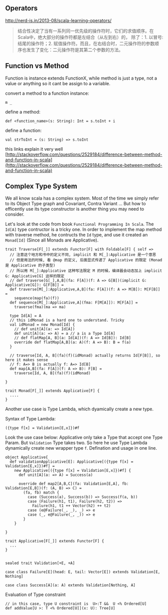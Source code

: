 ## Operators
http://nerd-is.in/2013-08/scala-learning-operators/

>结合性决定了当有一系列同一优先级的操作符时，它们的求值顺序。在Scala中，绝大部分的操作符都是左结合（从左到右）的，
除了：1. 以冒号:结尾的操作符；2. 赋值操作符。而且，在右结合时，二元操作符的参数顺序也发生了变化：二元操作符是其第二个参数的方法。



## Function vs Method

Function is instance extends FunctionX, while method is just a type, not a value or
anything so it cant be assign to a variable.

convert a method to a function instance:

    m _

define a method:

    def <function_name>(s: String): Int = s.toInt + i

define a function:

    val strToInt = (s: String) => s.toInt

this links explain it very well
[http://stackoverflow.com/questions/2529184/difference-between-method-and-function-in-scala](http://stackoverflow.com/questions/2529184/difference-between-method-and-function-in-scala)


## Complex Type System

We all know scala has a complex system. Most of the time we simply refer to its Object Type graph and
Covariant, Contra Variant ... But how to efficently use its type constructor is another thing you may need to
consider.

Let's look at the code from book `Functional Programming In Scala`. The `Id[A]` type contructor is a tricky one.
In order to implement the map method with traverse method, he contructs the `Id` type, and use it created
an `Monad[Id]`  (Since all Monads are Applicative).


    trait Traverse[F[_]] extends Functor[F] with Foldable[F] { self =>
      // 注意这个地方和书中的定义不同, implicit 和 M[_]:Applicative 是一个意思
      // 但是用法的时候, 看 @map 的定义, 后面显式传递了 Applicative 的限定 (Monad 是 Applicative 的子类型)
      // 所以用 M[_]:Applicative 这种写法限定 M 的时候，编译器会动态加上 implicit G: Applicative[G] 这样的限定
      // def traverse[G[_],A,B](fa: F[A])(f: A => G[B])(implicit G: Applicative[G]): G[F[B]] =
      def traverse[M[_]:Applicative,A,B](fa: F[A])(f: A => M[B]): M[F[B]] =
        sequence(map(fa)(f))
      def sequence[M[_]:Applicative,A](fma: F[M[A]]): M[F[A]] =
        traverse(fma)(ma => ma)

      type Id[A] = A
      // this idMonad is a hard one to understand. Tricky
      val idMonad = new Monad[Id] {
        // def unit[A](a: => Id[A])
        def unit[A](a: => A) = a // a is a Type Id[A]
        // def flatMap[A, B](a: Id[A])(f: A => Id[B]): Id[B]
        override def flatMap[A,B](a: A)(f: A => B): B = f(a)
      }

      // traverse[Id, A, B](fa)(f)(idMonad) actually returns Id[F[B]], so here it makes sense
      // f: A=> B is actually f: A=> Id[B]
      def map[A,B](fa: F[A])(f: A => B): F[B] =
        traverse[Id, A, B](fa)(f)(idMonad)

    }

    trait Monad[F[_]] extends Applicative[F] {
      ....
    }


Another use case is Type Lambda, which dyamically create a new type.

Syntax of Type Lambda:

    ({type f[x] = Validation[E,x]})#f

Look the use case below:
Applicative only take a Type that accept one Type Param. But `Validation` Type takes two.
So here he use Type Lambda dynamically create new wrapper type `f`. Defination and usage in one line.

    object Applicative{
      def validationApplicative[E]: Applicative[({type f[x] = Validation[E,x]})#f] =
        new Applicative[({type f[x] = Validation[E,x]})#f] {
          def unit[A](a: => A) = Success(a)

          override def map2[A,B,C](fa: Validation[E,A], fb: Validation[E,B])(f: (A, B) => C) =
            (fa, fb) match {
              case (Success(a), Success(b)) => Success(f(a, b))
              case (Failure(h1, t1), Failure(h2, t2)) =>
                Failure(h1, t1 ++ Vector(h2) ++ t2)
              case (e@Failure(_, _), _) => e
              case (_, e@Failure(_, _)) => e
            }
        }

    }

    trait Applicative[F[_]] extends Functor[F] {
      ...
    }


    sealed trait Validation[+E, +A]

    case class Failure[E](head: E, tail: Vector[E]) extends Validation[E, Nothing]

    case class Success[A](a: A) extends Validation[Nothing, A]

Evaluation of Type constraint

    // in this case, type U constraint is  U>:T &&  U <% Ordered[U]
    def addValue[U >: T <% Ordered[U]](x: U): Tree[U]
























